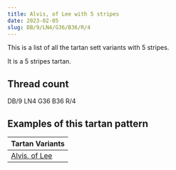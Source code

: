 ```yaml
---
title: Alvis, of Lee with 5 stripes
date: 2023-02-05
slug: DB/9/LN4/G36/B36/R/4
---
```

This is a list of all the tartan sett variants with 5 stripes.

It is a 5 stripes tartan.


## Thread count
DB/9 LN4 G36 B36 R/4

## Examples of this tartan pattern

| Tartan Variants |
|---------------|
| [Alvis, of Lee](/variants/db/9/ln4/g36/b36/r/4-b5480b0-db000050-g008000-lne0e0e0-rc00000)||
